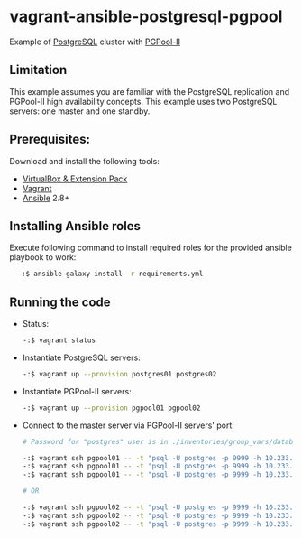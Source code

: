 
# vagrant-ansible-postgresql-pgpool

Example of [PostgreSQL](https://www.postgresql.org/docs/11/high-availability.html) cluster
with [PGPool-II](https://www.pgpool.net/docs/41/en/html/example-cluster.html)

## Limitation
This example assumes you are familiar with the PostgreSQL replication and PGPool-II high availability concepts.
This example uses two PostgreSQL servers: one master and one standby.

## Prerequisites:

Download and install the following tools:

- [VirtualBox & Extension Pack](https://www.virtualbox.org/wiki/Downloads)
- [Vagrant](https://www.vagrantup.com/downloads.html)
- [Ansible](https://docs.ansible.com/ansible/latest/installation_guide/intro_installation.html) 2.8+

## Installing Ansible roles

Execute following command to install required roles for the provided ansible playbook to work:

```bash
  -:$ ansible-galaxy install -r requirements.yml
```

## Running the code

- Status:
  ```bash
  -:$ vagrant status
  ```
- Instantiate PostgreSQL servers:
   ```bash
   -:$ vagrant up --provision postgres01 postgres02
   ```

- Instantiate PGPool-II servers:
   ```bash
   -:$ vagrant up --provision pgpool01 pgpool02
   ```

- Connect to the master server via PGPool-II servers' port:
   ```bash
  # Password for "postgres" user is in ./inventories/group_vars/databases.yml file

   -:$ vagrant ssh pgpool01 -- -t "psql -U postgres -p 9999 -h 10.233.89.43"  (1) pgpool01
   -:$ vagrant ssh pgpool01 -- -t "psql -U postgres -p 9999 -h 10.233.89.47"  (2) pgpool02
   -:$ vagrant ssh pgpool01 -- -t "psql -U postgres -p 9999 -h 10.233.89.211" (3) delegate_ip

  # OR

   -:$ vagrant ssh pgpool02 -- -t "psql -U postgres -p 9999 -h 10.233.89.43"  (1) pgpool01
   -:$ vagrant ssh pgpool02 -- -t "psql -U postgres -p 9999 -h 10.233.89.47"  (2) pgpool02
   -:$ vagrant ssh pgpool02 -- -t "psql -U postgres -p 9999 -h 10.233.89.211" (3) delegate_ip
   ```

